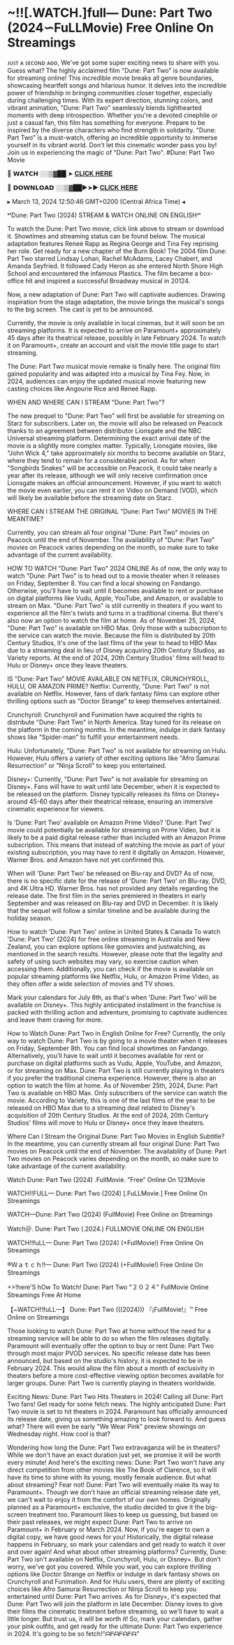 # ~!![.WATCH.]full— Dune: Part Two (2024∽FuLLMovie) Free Online On Streamings


ᴊᴜꜱᴛ ᴀ ꜱᴇᴄᴏɴᴅ ᴀɢᴏ, We've got some super exciting news to share with you. Guess what? The highly acclaimed film "Dune: Part Two"  is now available for streaming online! This incredible movie breaks all genre boundaries, showcasing heartfelt songs and hilarious humor. It delves into the incredible power of friendship in bringing communities closer together, especially during challenging times. With its expert direction, stunning colors, and vibrant animation, "Dune: Part Two" seamlessly blends lighthearted moments with deep introspection. Whether you're a devoted cinephile or just a casual fan, this film has something for everyone. Prepare to be inspired by the diverse characters who find strength in solidarity. "Dune: Part Two" is a must-watch, offering an incredible opportunity to immerse yourself in its vibrant world. Don't let this cinematic wonder pass you by! Join us in experiencing the magic of "Dune: Part Two". #Dune: Part Two Movie


🔴 𝗪𝗔𝗧𝗖𝗛 ░░▒▓██ ➤ [𝐂𝐋𝐈𝐂𝐊 𝐇𝐄𝐑𝐄](https://xs21.siriusmov21.xyz:443/movie/693134)

🔴 𝗗𝗢𝗪𝗡𝗟𝗢𝗔𝗗 ░░▒▓██►➤► [𝐂𝐋𝐈𝐂𝐊 𝐇𝐄𝐑𝐄](	https://xs21.siriusmov21.xyz:443/movie/693134)


 
▸ March 13, 2024 12:50:46 GMT+0200 (Central Africa Time) ◂

 
❛❜Dune: Part Two (2024) STREAM & WATCH ONLINE ON ENGLISH❛❜
 
 
To watch the Dune: Part Two movie, click link above to stream or download it. Showtimes and streaming status can be found below. The musical adaptation features Reneé Rapp as Regina George and Tina Fey reprising her role. Get ready for a new chapter of the Burn Book!
The 2004 film Dune: Part Two starred Lindsay Lohan, Rachel McAdams, Lacey Chabert, and Amanda Seyfried. It followed Cady Heron as she entered North Shore High School and encountered the infamous Plastics. The film became a box-office hit and inspired a successful Broadway musical in 20124.

Now, a new adaptation of Dune: Part Two will captivate audiences. Drawing inspiration from the stage adaptation, the movie brings the musical's songs to the big screen. The cast is yet to be announced.

Currently, the movie is only available in local cinemas, but it will soon be on streaming platforms. It is expected to arrive on Paramount+ approximately 45 days after its theatrical release, possibly in late February 2024. To watch it on Paramount+, create an account and visit the movie title page to start streaming.

The Dune: Part Two musical movie remake is finally here. The original film gained popularity and was adapted into a musical by Tina Fey. Now, in 2024, audiences can enjoy the updated musical movie featuring new casting choices like Angourie Rice and Reneé Rapp.

WHEN AND WHERE CAN I STREAM "Dune: Part Two"?
 
The new prequel to "Dune: Part Two" will first be available for streaming on Starz for subscribers. Later on, the movie will also be released on Peacock thanks to an agreement between distributor Lionsgate and the NBC Universal streaming platform. Determining the exact arrival date of the movie is a slightly more complex matter. Typically, Lionsgate movies, like "John Wick 4," take approximately six months to become available on Starz, where they tend to remain for a considerable period. As for when "Songbirds Snakes" will be accessible on Peacock, it could take nearly a year after its release, although we will only receive confirmation once Lionsgate makes an official announcement. However, if you want to watch the movie even earlier, you can rent it on Video on Demand (VOD), which will likely be available before the streaming date on Starz.

WHERE CAN I STREAM THE ORIGINAL "Dune: Part Two" MOVIES IN THE MEANTIME?
 
Currently, you can stream all four original "Dune: Part Two" movies on Peacock until the end of November. The availability of "Dune: Part Two" movies on Peacock varies depending on the month, so make sure to take advantage of the current availability.

HOW TO WATCH "Dune: Part Two" 2024 ONLINE
As of now, the only way to watch "Dune: Part Two" is to head out to a movie theater when it releases on Friday, September 8. You can find a local showing on Fandango. Otherwise, you'll have to wait until it becomes available to rent or purchase on digital platforms like Vudu, Apple, YouTube, and Amazon, or available to stream on Max. "Dune: Part Two" is still currently in theaters if you want to experience all the film's twists and turns in a traditional cinema. But there's also now an option to watch the film at home. As of November 25, 2024, "Dune: Part Two" is available on HBO Max. Only those with a subscription to the service can watch the movie. Because the film is distributed by 20th Century Studios, it's one of the last films of the year to head to HBO Max due to a streaming deal in lieu of Disney acquiring 20th Century Studios, as Variety reports. At the end of 2024, 20th Century Studios' films will head to Hulu or Disney+ once they leave theaters.

IS "Dune: Part Two" MOVIE AVAILABLE ON NETFLIX, CRUNCHYROLL, HULU, OR AMAZON PRIME?
Netflix: Currently, "Dune: Part Two" is not available on Netflix. However, fans of dark fantasy films can explore other thrilling options such as "Doctor Strange" to keep themselves entertained.

Crunchyroll: Crunchyroll and Funimation have acquired the rights to distribute "Dune: Part Two" in North America. Stay tuned for its release on the platform in the coming months. In the meantime, indulge in dark fantasy shows like "Spider-man" to fulfill your entertainment needs.

Hulu: Unfortunately, "Dune: Part Two" is not available for streaming on Hulu. However, Hulu offers a variety of other exciting options like "Afro Samurai Resurrection" or "Ninja Scroll" to keep you entertained.

Disney+: Currently, "Dune: Part Two" is not available for streaming on Disney+. Fans will have to wait until late December, when it is expected to be released on the platform. Disney typically releases its films on Disney+ around 45-60 days after their theatrical release, ensuring an immersive cinematic experience for viewers.

Is 'Dune: Part Two' available on Amazon Prime Video?
'Dune: Part Two' movie could potentially be available for streaming on Prime Video, but it is likely to be a paid digital release rather than included with an Amazon Prime subscription. This means that instead of watching the movie as part of your existing subscription, you may have to rent it digitally on Amazon. However, Warner Bros. and Amazon have not yet confirmed this.

When will 'Dune: Part Two' be released on Blu-ray and DVD?
As of now, there is no specific date for the release of 'Dune: Part Two' on Blu-ray, DVD, and 4K Ultra HD. Warner Bros. has not provided any details regarding the release date. The first film in the series premiered in theaters in early September and was released on Blu-ray and DVD in December. It is likely that the sequel will follow a similar timeline and be available during the holiday season.

How to watch 'Dune: Part Two' online in United States & Canada
To watch 'Dune: Part Two' (2024) for free online streaming in Australia and New Zealand, you can explore options like gomovies and justwatching, as mentioned in the search results. However, please note that the legality and safety of using such websites may vary, so exercise caution when accessing them. Additionally, you can check if the movie is available on popular streaming platforms like Netflix, Hulu, or Amazon Prime Video, as they often offer a wide selection of movies and TV shows.

Mark your calendars for July 8th, as that's when 'Dune: Part Two' will be available on Disney+. This highly anticipated installment in the franchise is packed with thrilling action and adventure, promising to captivate audiences and leave them craving for more.

How to Watch Dune: Part Two in English Online for Free?
Currently, the only way to watch Dune: Part Two is by going to a movie theater when it releases on Friday, September 8th. You can find local showtimes on Fandango. Alternatively, you'll have to wait until it becomes available for rent or purchase on digital platforms such as Vudu, Apple, YouTube, and Amazon, or for streaming on Max. Dune: Part Two is still currently playing in theaters if you prefer the traditional cinema experience. However, there is also an option to watch the film at home. As of November 25th, 2024, Dune: Part Two is available on HBO Max. Only subscribers of the service can watch the movie. According to Variety, this is one of the last films of the year to be released on HBO Max due to a streaming deal related to Disney's acquisition of 20th Century Studios. At the end of 2024, 20th Century Studios' films will move to Hulu or Disney+ once they leave theaters.

Where Can I Stream the Original Dune: Part Two Movies in English Subtitle?
In the meantime, you can currently stream all four original Dune: Part Two movies on Peacock until the end of November. The availability of Dune: Part Two movies on Peacock varies depending on the month, so make sure to take advantage of the current availability.

Watch Dune: Part Two (2024) .FullMovie. "Free" Online On 123Movie

WATCH!!FULL— Dune: Part Two (2024) [.FuLLMovie.] Free Online On Streamings

WATCH—Dune: Part Two (2024) (FullMovie) Free Online on Streamings

Watch＠. Dune: Part Two (.2024.) FULLMOVIE ONLINE ON ENGLISH

WATCH!!fuLL— Dune: Part Two (2024) (+FullMovie!) Free Online On Streamings

®Ｗａｔｃｈ!!— Dune: Part Two (2024) (+FullMovie!) Free Online On Streamings

+>!here'S hOw To Watch! Dune: Part Two "２０２４" FullMovie Online Streamings Free At Home

【~WATCH!!fuLL—】 Dune: Part Two (((2024))) 『¡FullMovie!』™ Free Online on Streamings

Those looking to watch Dune: Part Two at home without the need for a streaming service will be able to do so when the film releases digitally. Paramount will eventually offer the option to buy or rent Dune: Part Two through most major PVOD services. No specific release date has been announced, but based on the studio's history, it is expected to be in February 2024. This would allow the film about a month of exclusivity in theaters before a more cost-effective viewing option becomes available for larger groups. Dune: Part Two is currently playing in theaters worldwide.

Exciting News: Dune: Part Two Hits Theaters in 2024!
Calling all Dune: Part Two fans! Get ready for some fetch news. The highly anticipated Dune: Part Two movie is set to hit theaters in 2024. Paramount has officially announced its release date, giving us something amazing to look forward to. And guess what? There will even be early "We Wear Pink" preview showings on Wednesday night. How cool is that?

Wondering how long the Dune: Part Two extravaganza will be in theaters? While we don't have an exact duration just yet, we promise it will be worth every minute! And here's the exciting news: Dune: Part Two won't have any direct competition from other movies like The Book of Clarence, so it will have its time to shine with its young, mostly female audience. But what about streaming? Fear not! Dune: Part Two will eventually make its way to Paramount+. Though we don't have an official streaming release date yet, we can't wait to enjoy it from the comfort of our own homes. Originally planned as a Paramount+ exclusive, the studio decided to give it the big-screen treatment too. Paramount likes to keep us guessing, but based on their past releases, we might expect Dune: Part Two to arrive on Paramount+ in February or March 2024. Now, if you're eager to own a digital copy, we have good news for you! Historically, the digital release happens in February, so mark your calendars and get ready to watch it over and over again! And what about other streaming platforms? Currently, Dune: Part Two isn't available on Netflix, Crunchyroll, Hulu, or Disney+. But don't worry, we've got you covered. While you wait, you can explore thrilling options like Doctor Strange on Netflix or indulge in dark fantasy shows on Crunchyroll and Funimation. And for Hulu users, there are plenty of exciting choices like Afro Samurai Resurrection or Ninja Scroll to keep you entertained until Dune: Part Two arrives. As for Disney+, it's expected that Dune: Part Two will join the platform in late December. Disney loves to give their films the cinematic treatment before streaming, so we'll have to wait a little longer. But trust us, it will be worth it! So, mark your calendars, gather your pink outfits, and get ready for the ultimate Dune: Part Two experience in 2024. It's going to be so fetch!"ᗩᖴᗩᖴᗩᖴᗩ"
